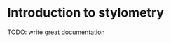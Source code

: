 # Introduction to stylometry

TODO: write [great documentation](http://jacobian.org/writing/what-to-write/)
